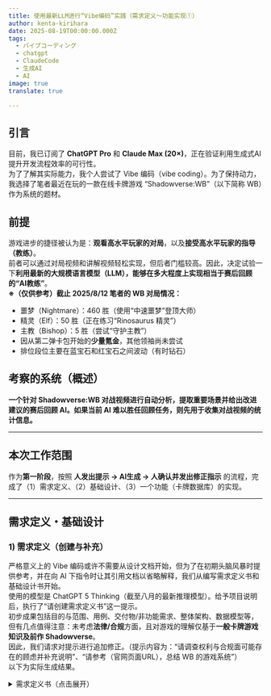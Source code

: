 ```yaml
---
title: 使用最新LLM进行“Vibe编码”实践（需求定义～功能实现①）
author: kenta-kirihara
date: 2025-08-19T00:00:00.000Z
tags:
  - バイブコーディング
  - chatgpt
  - ClaudeCode
  - 生成AI
  - AI
image: true
translate: true

---
```


## 引言

目前，我已订阅了 **ChatGPT Pro** 和 **Claude Max (20×)**，正在验证利用生成式AI提升开发流程效率的可行性。  
为了了解其实际能力，我个人尝试了 Vibe 编码（vibe coding）。为了保持动力，我选择了笔者最近在玩的一款在线卡牌游戏 “Shadowverse:WB”（以下简称 WB）作为系统的题材。

## 前提

游戏进步的捷径被认为是：**观看高水平玩家的对局**，以及**接受高水平玩家的指导（教练）**。  
前者可以通过对局视频和讲解视频轻松实现，但后者门槛较高。因此，决定试验一下**利用最新的大规模语言模型（LLM），能够在多大程度上实现相当于赛后回顾的“AI教练”**。  
**※（仅供参考）截止 2025/8/12 笔者的 WB 对局情况：**  
* 噩梦（Nightmare）：460 胜（使用“中速噩梦”登顶大师）  
* 精灵（Elf）：50 胜（正在练习“Rinosaurus 精灵”）  
* 主教（Bishop）：5 胜（尝试“守护主教”）  
* 因从第二弹卡包开始的**少量氪金**，其他领袖尚未尝试  
* 排位段位主要在蓝宝石和红宝石之间波动（有时钻石）

## 考察的系统（概述）

**一个针对 Shadowverse:WB 对战视频进行自动分析，提取重要场景并给出改进建议的赛后回顾 AI。如果当前 AI 难以胜任回顾任务，则先用于收集对战视频的统计信息。**

---

## 本次工作范围

作为**第一阶段**，按照 **人发出提示 → AI生成 → 人确认并发出修正指示** 的流程，完成了（1）需求定义、（2）基础设计、（3）一个功能（卡牌数据库）的实现。

---

## 需求定义・基础设计

### 1) 需求定义（创建与补充）

严格意义上的 Vibe 编码或许不需要从设计文档开始，但为了在初期头脑风暴时提供参考，并在向 AI 下指令时让其引用文档以省略解释，我们从编写需求定义书和基础设计书开始。  
使用的模型是 ChatGPT 5 Thinking（截至八月的最新推理模型）。给予项目说明后，执行了“请创建需求定义书”这一提示。  
初步成果包括目的与范围、用例、交付物/非功能需求、整体架构、数据模型等，但有几点值得注意：未考虑**法律/合规**方面，且对游戏的理解仅基于**一般卡牌游戏知识及前作 Shadowverse**。  
因此，我们请求对提示进行追加修正。（提示内容为：“请调查权利与合规面可能存在的顾虑并补充说明”、“请参考（官网页面URL），总结 WB 的游戏系统”）  
以下为实际生成结果。

<details>
<summary>需求定义书（点击展开）</summary>

> # Shadowverse: Worlds Beyond 游戏录像解析AI系统  
> # 需求定义书 v1.0  
>  
> **文档ID**: REQ-2025-001  
> **创建日期**: 2025-08-09  
> **最后更新**: 2025-08-09  
> **文档类型**: 需求定义书  
> **批准者**: –  
> **状态**: 草稿  
>  
> ---  
>  
> ## 修订历史  
>  
> | 版本 | 日期 | 变更内容                         | 创建者 |  
> |-----|------|--------------------------------|--------|  
> | 1.0 | 2025-08-09 | 初版创建（从系统设计书重构为需求定义书） | –      |  
>  
> ---  
>  
> ## 目录  
>  
> 1. [引言](#1-引言)  
> 2. [系统概述](#2-系统概述)  
> 3. [利益相关者](#3-利益相关者)  
> 4. [业务需求](#4-业务需求)  
> 5. [功能需求](#5-功能需求)  
> 6. [非功能需求](#6-非功能需求)  
> 7. [外部接口需求](#7-外部接口需求)  
> 8. [数据需求](#8-数据需求)  
> 9. [法律・合规需求](#9-法律合规需求)  
> 10. [约束事项](#10-约束事项)  
> 11. [前提条件](#11-前提条件)  
> 12. [术语定义](#12-术语定义)  
> 13. [参考资料](#13-参考资料)  
>  
> ---  
>  
> ## 1. 引言  
>  
> ### 1.1 目的  
> 本文档定义了一个针对 Shadowverse: Worlds Beyond（以下简称 WB）对战录像进行自动解析并生成战略建议的 AI 系统的需求。  
>  
> ### 1.2 范围  
> - **包含范围**: WB 对战录像的解析、卡牌识别、游戏状态推断、战略建议生成  
> - **不包含范围**: 实时对战辅助、游戏客户端修改、自动对战功能  
>  
> ### 1.3 预期读者  
> - 项目经理  
> - 系统工程师  
> - 开发团队  
> - 法务/合规负责人  
>  
> ---  
>  
> ## 2. 系统概述  
>  
> ### 2.1 系统名称  
> **Shadowverse: Worlds Beyond 游戏录像解析AI系统**  
>  
> ### 2.2 系统目标  
> 支援 WB 玩家进行赛后回顾，助力提升游戏技术。  
>  
> ### 2.3 系统定位  
> - 赛后**回顾**与学习支援工具  
> - 非官方、非合作的第三方工具  
> - 以教育与研究为目的  
>  
> ---  
>  
> ## 3. 利益相关者  
>  
> ### 3.1 主要利益相关者  
> | 利益相关者       | 角色       | 关注事项             |  
> |----------------|----------|--------------------|  
> | WB 玩家         | 终端用户     | 对局改进、战略学习       |  
> | 开发团队         | 系统开发与运维 | 技术可行性、可维护性     |  
> | 法务负责人       | 合规保障     | 著作权、使用条例遵守     |  
> | 内容创作者       | 视频制作者   | 解析结果的利用、素材提供   |  
>  
> ---  
>  
> ## 4. 业务需求  
>  
> ### 4.1 现状问题  
> - 难以客观了解对局失误  
> - 学习最佳对局思路需要大量时间  
> - 赛后复盘容易带有主观偏见  
>  
> ### 4.2 系统引入后的改进  
> - 提供客观的对局分析  
> - 展示替代对局思路  
> - 自动提取关键场景  
>  
> ### 4.3 业务流程  
>  
> > ```mermaid
> > flowchart LR
> >     A[视频录制] --> B[视频上传]
> >     B --> C[自动解析]
> >     C --> D[报告生成]
> >     D --> E[玩家回顾]
> >     E --> F[技能提升]
> > ```
>  
> ---  
>  
> ## 5. 功能需求  
>  
> ### 5.1 功能一览  
>  
> | 功能ID | 功能名     | 优先级 | 说明                 |
> |--------|----------|--------|--------------------|
> | F-01   | 视频导入API | 必须   | 对战视频的上传与管理       |
> | F-02   | 帧提取     | 必须   | 视频帧的切分            |
> | F-03   | UI 元素检测  | 必须   | HP/PP/EP 等游戏信息识别 |
> | F-04   | 卡牌识别    | 必须   | 通过 OCR 与图像识别确定卡牌 |
> | F-05   | 事件提取    | 必须   | 检测出牌/攻击/进化等动作  |
> | F-06   | 状态还原    | 必须   | 按时间序列推断游戏状态    |
> | F-07   | 建议生成    | 必须   | 生成战略建议          |
> | F-08   | 报告生成    | 必须   | 将解析结果生成报告      |
> | F-09   | 知识获取    | 必须   | 收集与管理卡牌信息       |
> | F-10   | 向量索引    | 推荐   | 通过 RAG 实现知识检索   |
>  
> ### 5.2 功能详细  
>  
> #### F-01: 视频导入API  
> - **输入**: 视频文件（MP4, AVI, MOV）  
> - **处理**: 文件上传、验证、任务注册  
> - **输出**: 任务ID、处理状态  
>  
> #### F-04: 卡牌识别  
> - **要求准确率**: Top-1 正确率 ≥ 95%（高清录像）  
> - **识别方式**:  
>   - OCR 路径: 识别卡牌名称与费用文本  
>   - 图像路径: 基于卡牌图像相似度进行检索  
> - **支持语言**: 日语  
>  
> #### F-07: 建议生成  
> - **生成内容**:  
>   - 推荐操作（Top-3）  
>   - 风险评估  
>   - 替代对局思路  
>   - 理由（引用卡牌信息）  
>  
> ---  
>  
> ## 6. 非功能需求  
>  
> ### 6.1 性能需求  
>  
> | 项目           | 要求值             | 测试条件       |
> |--------------|----------------|-------------|
> | 视频解析速度      | 15 分钟视频 ≤ 2 分钟  | GPU: A100×1 |
> | 卡牌识别准确率     | Top-1 ≥ 95%       | 1080p 视频   |
> | 事件检测准确率     | F1 分数 ≥ 0.90    | –           |
> | 并发处理数        | 100 任务并行        | –           |
> | 响应时间         | API 响应 ≤ 1 秒    | 95 百分位    |
>  
> ### 6.2 可用性需求  
> - **可用率**: ≥ 99.5%（月度）  
> - **计划停机**: 每月一次，最长 2 小时  
> - **故障恢复**: RPO: 1 小时，RTO: 4 小时  
>  
> ### 6.3 安全需求  
> - **认证**: OAuth 2.0 / JWT  
> - **通信**: TLS 1.3 及以上  
> - **数据加密**: AES-256  
> - **访问控制**: RBAC  
> - **审计日志**: 记录所有 API 调用  
>  
> ### 6.4 扩展性需求  
> - **横向扩展**: 支持工作节点水平扩展  
> - **模块扩展**: 通过插件形式进行功能扩展  
> - **多语言支持**: 考虑扩展至英文版  
>  
> ---  
>  
> ## 7. 外部接口需求  
>  
> ### 7.1 用户界面  
> - **Web UI**: 响应式设计（支持 PC/平板）  
> - **主要界面**:  
>   - 视频上传页面  
>   - 解析进度显示  
>   - 报告查看  
>   - 卡牌详情显示  
>  
> ### 7.2 外部系统集成  
> | 系统        | 用途         | 协议           |
> |-----------|------------|--------------|
> | YouTube API | 获取视频元数据   | REST         |
> | 攻略网站      | 收集卡牌信息     | HTTP/爬取     |
> | 云存储       | 存储视频       | S3 兼容 API  |
>  
> ### 7.3 API 规格  
>  
> > ```yaml
> > # 视频解析 API
> > POST /api/v1/analyze
> >   Request:
> >     - video_url: string
> >     - options: object
> >   Response:
> >     - job_id: string
> >     - status: string
> >
> > # 结果获取 API  
> > GET /api/v1/analyze/{job_id}
> >   Response:
> >     - status: string
> >     - progress: number
> >     - results: object
> > ```
>  
> ---  
>  
> ## 8. 数据需求  
>  
> ### 8.1 卡牌主数据  
>  
> | 字段       | 类型     | 说明              |
> |----------|--------|-----------------|
> | card_id  | string | 卡牌标识符          |
> | name_jp  | string | 卡牌名称（日语）      |
> | cost     | integer| 费用              |
> | attack   | integer| 攻击力            |
> | defense  | integer| 体力              |
> | card_class| string| 职业              |
> | card_type | string| 类型（随从/法术/护符） |
> | ability_text| string| 能力文本           |
> | image_url| string | 卡牌图片 URL       |
> | is_token | boolean| Token 标志       |
>  
> ### 8.2 事件数据  
>  
> > ```json
> > {
> >   "timestamp": 123.45,
> >   "turn": 5,
> >   "actor": "ally",
> >   "event_type": "play",
> >   "card_id": "10001110",
> >   "targets": ["unit_001"],
> >   "value": 3
> > }
> > ```
>  
> ### 8.3 数据保留期限  
> - **视频文件**: 30 天  
> - **解析结果**: 90 天  
> - **统计数据**: 1 年  
>  
> ---  
>  
> ## 9. 法律・合规需求  
>  
> ### 9.1 基本方针  
> - **赛后回顾专用**: 不提供实时对战辅助  
> - **非合作声明**: 明示为 Cygames 非官方工具  
> - **著作权遵守**: 最小引用并注明出处  
>  
> ### 9.2 禁止事项  
> - 修改游戏客户端  
> - 内存读取或通信监听  
> - 自动对战/BOT 功能  
> - 转载 WIKI 图片  
> - 比赛中实时使用  
>  
> ### 9.3 必要声明  
> > ```
> > © Cygames, Inc.
> > 本服务与 Cygames 无关联或支持。
> > ```
>  
> ### 9.4 数据收集  
> - **遵守 robots.txt**: 适当控制爬虫  
> - **速率限制**: 1 秒≤1 次请求  
> - **删除请求响应**: 72 小时内处理  
>  
> ---  
>  
> ## 10. 约束事项  
>  
> ### 10.1 技术约束  
> - 需要 GPU（推理处理）  
> - 日语 OCR 精度限制  
> - 视频质量影响识别准确度  
>  
> ### 10.2 运营约束  
> - 不提供 24/365 支持  
> - 含个人信息的视频不处理  
> - 商用需另行授权  
>  
> ### 10.3 法律约束  
> - 遵守各地区著作权法与相关规范  
> - 遵守平台使用条款  
> - 考虑比赛规则  
>  
> ---  
>  
> ## 11. 前提条件  
>  
> ### 11.1 技术前提  
> - 具备互联网连接环境  
> - 支持浏览器：Chrome/Firefox/Safari 最新版  
> - 视频格式：H.264/H.265 编码  
>  
> ### 11.2 运营前提  
> - 用户拥有视频使用权  
> - 解析结果仅做参考  
> - 接受系统维护时间  
>  
> ---  
>  
> ## 12. 术语定义  
>  
> | 术语  | 定义                                              |
> |------|-------------------------------------------------|
> | WB   | Shadowverse: Worlds Beyond                        |
> | PP   | Play Point（法力）                                |
> | EP   | Evolve Point（进化点）                          |
> | SEP  | Super Evolve Point（超进化点）                  |
> | RAG  | Retrieval Augmented Generation（检索增强生成）     |
> | OCR  | Optical Character Recognition（光学字符识别）        |
> | Token| 游戏中生成的特殊卡牌                                |
> | Lethal| 必杀，确定胜利的一击                              |
>  
> ---  
>  
> ## 13. 参考资料  
>  
> ### 13.1 相关文档  
> - CLAUDE.md - 项目实施指南  
> - database/schema_design.md - 数据库设计文档  
> - crawlers/README.md - 爬虫实现规范  
>  
> ### 13.2 外部链接  
> - [Shadowverse: Worlds Beyond 官方网站](https://shadowverse-wb.com/)  
> - [Cygames 发布指南](https://www.cygames.co.jp/policy/guideline/)  
>  
> ---  
>  
> ## 附录A: 用例详情  
>  
> ### UC-01: 对战视频解析  
> **参与者**: WB 玩家  
> **前置条件**: 拥有视频文件  
> **基本流程**:  
> 1. 玩家上传视频  
> 2. 系统解析视频  
> 3. 识别卡牌与动作  
> 4. 推断游戏状态  
> 5. 生成战略建议  
> 6. 显示报告  
>  
> **备选流程**:  
> - 2a. 视频质量较低时，显示警告  
> - 3a. 卡牌识别失败时，显示候选列表  
>  
> **后置条件**: 生成解析报告  
>  
> ---  
>  
> ## 附录B: 界面示例  
>  
> ### B.1 主仪表盘  
> - 视频上传区域  
> - 解析历史列表  
> - 统计摘要  
>  
> ### B.2 解析报告界面  
> - 时间线展示  
> - 关键场景高亮  
> - 推荐操作及理由  
> - 卡牌使用记录  
>  
> ---  
>  
> **文档结束**

### 2) 基础设计（以需求定义为输入生成）

随后，我们将需求定义书和游戏概述作为输入，请 AI 生成基础设计书。提示为 “请基于附加的需求定义书和游戏概述创建**基础设计书**”。  
结果包括功能列表与职责边界、通用设计（数据标识、存储、版权声明）、各功能的 I/O 与 SLO、测试视角与 KPI 等。  
以下为实际生成结果概要。

<details>
<summary>基础设计书（点击展开）</summary>

> # WB 对战录像解析AI｜软件基础设计书（按功能） v1.0（已优化）  
> 最终更新: 2025-08-08 JST 目标: 自 v0.1 起的修改。**已将“Shadowverse WB 游戏概述”中的术语/数值纳入规格，并扩充 F-09/10（爬虫/RAG）。**  
>  
> ---  
>  
> ## 0. 目录  
>  
> 1. 本书定位 / 前提  
> 2. 功能列表与职责边界（更新）  
> 3. 通用设计（数据、日志、认证、版权声明）  
> 4. 各功能基础设计（详细更新）  
> 5. 测试视角（按功能）  
> 6. KPI 监控/仪表盘  
> 7. 安全/法律  
> 8. 变更历史  
>  
> ---  
>  
> ## 1. 本书定位 / 前提  
> - 目标: 将系统设计落实至实现级别，明确 I/O、主要流程、数据项、异常、监测、SLO。  
> - 范围: 离线解析批处理。未来低延迟需求见非功能/扩展章节。  
>  
> ---  
>  
> ## 2. 功能列表与职责边界（更新）  
>  
> | 功能ID | 名称         | 主要职责                              | 输入                      | 输出                        | 依赖         |
> |-------|------------|-----------------------------------|-------------------------|-----------------------------|-------------|
> | F-01  | 视频导入API    | 签名 URL 生成、任务创建、入队                  | video_url, options      | job_id                     | S3, Queue, PG |
> | F-02  | 帧提取       | 解码、场景切分/关键帧、音频分离                    | video_object           | frameset(meta)             | FFmpeg      |
> | F-03  | UI 元素检测    | HP/PP/EP/SEP/剩余时间/手牌数/墓地               | frameset                | ui_timelines               | YOLO, OCR   |
> | F-04  | 卡牌识别      | 矩形抽取→OCR/图像相似→融合                       | frameset, ui_timelines | card_detections            | CLIP/OCR    |
> | F-05  | 事件提取      | play/attack/evolve/super_evolve/...           | detections              | events                     | 规则+学习     |
> | F-06  | 状态还原      | 规则约束的状态迁移                              | events, ui_timelines   | states                     | 规则引擎      |
> | F-07  | 建议生成      | 候选手探索、RAG-LLM                          | states, knowledge       | advices                    | LLM, RAG    |
> | F-08  | 报告/高光     | 时间线、SRT、短片 MP4                          | events, states, advices | report assets              | 前端         |
> | **F-09** | **知识获取**   | **爬取攻略 WIKI 并规范化**                   | crawl_targets           | **card_db, knowledge_db** | HTTP/HTML   |
> | **F-10** | **向量索引**   | **文本/图像嵌入与近邻搜索**                   | card_db, knowledge_db   | vector_index               | Qdrant/Milvus |
> | F-11  | 公共 API      | /v1/analyze、/v1/advise、/v1/cards         | HTTP                    | JSON                       | FastAPI     |
> | F-12  | 运维/监控      | 指标、追踪、漂移检测                           | 各类事件                  | 仪表盘/告警                  | Prometheus  |
>  
> ---  
>  
> ## 3. 通用设计  
>  
> ### 3.1 数据标识符  
> `job_id` (ULID), `event_id` (job_id/seq), `state_id` (job_id/turn/side), `card_id` (official-derived), `kb_doc_id`。  
>  
> ### 3.2 存储  
> - S3/MinIO: 原视频/帧/缩略图/高光/报告 JSON/SRT。  
> - PostgreSQL: jobs, analyses, **cards, card_sets, card_keywords, card_traits, archetypes, decks, knowledge_docs, knowledge_chunks, sources, crawl_runs**, advice_logs。  
> - Parquet: events/states 存档。  
>  
> ### 3.3 认证/授权/版权  
> - API Key/OAuth2(CC)。管理类权限使用 RBAC。UI 页脚常显 `© Cygames, Inc.` 与非合作声明。  
>  
> ---  
>  
> ## 4. 各功能基础设计（详细）  
>  
> ### 4.1 F-01 视频导入API（v0.1 微调）  
> - 入出力/异常/SLO 与先前一致。  
>  
> ### 4.2 F-02 帧提取  
> - 代表帧基于 SSIM 场景差异 + 关键帧。fps=15/30 可选。  
>  
> ### 4.3 F-03 UI 元素检测（更新）  
> - 检测器：HP/PP/EP/SEP/剩余时间条/手牌槽/墓地/额外 PP 按钮。  
> - OCR：数字与符号专用。**剩余时间条**使用宽度回归辅助。  
>  
> ### 4.4 F-04 卡牌识别（更新）  
> - 两条路径（OCR/图像）**融合解码**。候选文本与**卡牌数据库**的效果文本一致性用于重排序。  
>  
> ### 4.5 F-05 事件提取（扩展）  
> - 新类型：`super_evolve, fusion, act, enhance, extra_pp_use, crest_gain, countdown_tick, transform, bounce, banish`。  
> - 检测依据：动画效果/字幕/数值变化/音效（可选）。  
>  
> ### 4.6 F-06 状态还原（扩展）  
> - 模式添加 `sep, extra_pp_available, crests[], counters{}`。  
> - **一致性校验**: 手牌≤9/场上≤5/PP≤10、EP/SEP 使用次数限制、超进化视为进化。  
>  
> ### 4.7 F-07 建议生成（更新）  
> - 规则库：致胜搜索、**EP/SEP**与**额外 PP**最优使用、破护及屏障处理。  
> - RAG 输入: (a) 目标卡牌**评价与用法**、(b) 当前卡组**架构策略**、(c) 对局/卡组匹配指南要点。  
>  
> ### 4.8 F-08 报告/高光  
> - 重要回合提取增加 **EP/SEP 使用** 与 **大伤害/全流程** 权重。  
>  
> ### 4.9 **F-09 知识获取（本次更新重点）**  
>  
> #### 4.9.1 官方卡牌数据库爬虫  
> - **源**: 官方 Deck Portal“卡牌一览”。  
> - **采集**: 名称/职业/类型/费用/攻击/体力/稀有度/卡包/关键字/类型/是否 Token/效果文本/进化后文本/图片 URL/详情 URL。  
> - **设置**: Token 包含 ON/OFF，语言=ja。  
> - **ID 设计**: 若能抓取官方 ID，即用之；否则生成 `wb:{slug}`（基于 URL/名称正则化）。  
> - **图片**: UI 不直接展示，仅内部相似度比对使用。优先从用户视频中切帧。  
> - **差分**: 使用 `If-Modified-Since/ETag`、哈希比较、指数退避重试。  
>  
> #### 4.9.2 攻略 WIKI 爬虫  
> - **目标**: 国内主流网站（如 GameWith, AppMedia 及社区文章）。遵守 robots.txt/ToS，限速。  
> - **提取内容**:  
>   - **卡牌评价/用法**（分级/Tier/理由/连携/注意点）  
>   - **卡组架构**（名称/核心卡/关键卡/策略）  
>   - **示例卡组**（列表/使用数量/替代建议）  
>   - **对局匹配**（开中末期、先后手、EP/SEP 用法、取胜范围）  
>   - **换牌策略**  
> - **规范化模式**:  
>  
> > ```json
> > {
> >   "archetype_id": "ARC-...",
> >   "name": "Control Dragon",
> >   "class": "Dragon",
> >   "core_cards": ["WB-001", "WB-045"],
> >   "flex_cards": ["WB-123"],
> >   "gameplan": {"early": "...", "mid": "...", "late": "..."},
> >   "mulligan": ["..."],
> >   "matchups": [{"opponent_class": "Witch", "plan": "..."}],
> >   "sources": [{"url": "...", "site": "...", "last_crawled": "..."}]
> > }
> > ```
>  
> - **RAG 用分块**: 800–1200 字，附 `{class, archetype, card_id}` 元信息。仅保留**短摘录+出处 URL**。  
> - **再训练用**: 提取“关键卡”“推荐数量”“连携对策”等弱标签，指导卡牌使用推断模型与建议规则。  
>  
> #### 4.9.3 管道  
>  
> > ```
> > Crawl -> Parse -> Normalize -> Validate -> Upsert(PG) -> Embed -> Index(Qdrant) -> QA(引用验证)
> > ```
>  
> - **验证**: JSON Schema 校验、必填字段、URL 存活、域名白名单。限制引用长度。  
> - **运维**: 官方卡牌每日更新，WIKI 每周更新（开发期手动触发）。  
>  
> ### 4.10 **F-10 向量索引与搜索（扩展）**  
> - Embedding: 文本使用 E5-multilingual 等，图像使用 CLIP。  
> - 搜索 API: `POST /internal/search`（text/image_vec/filters），k=20，BM25+HNSW 混合检索。  
> - 过滤器: `class,cost,type,keyword,archetype,kind(doc)`。  
>  
> ### 4.11 F-11 公共 API（更新）  
> - `GET /v1/cards` 查询: `q, class[], cost[min,max], type[], keyword[], token?`  
> - `GET /v1/knowledge/search`（internal）: `q, class, archetype, card_id, k`  
>  
> ### 4.12 F-12 运维/监控（更新）  
> - 指标: 导入至完成延迟、UI 检测信心度分布、卡牌识别 Top-1、事件 F1、**EP/SEP/ExtraPP 误检率**、RAG 引用率、爬虫成功率/差分数  
> - 告警: 官方卡牌差分连续 N 日为 0、引用链接 404、Embedding 失败率上升  
>  
> ---  
>  
> ## 5. 测试视角  
> - **F-03**: HP/PP/EP/SEP 系列一致率，剩余时间条→超时阈值验证  
> - **F-04**: OCR 误读字典测试，图像近邻 Top-5 正确率  
> - **F-05**: 各事件类型 Precision/Recall，`super_evolve/extra_pp_use/act` 再现率  
> - **F-06**: 手牌/场上/墓地/PP/EP/SEP 的一致性、额外 PP 使用预测一致性  
> - **F-07**: 建议引用 URL 附带率，引用合法性校验（自动/手动）  
> - **F-09**: 官方卡牌→模式充足率，WIKI→必填键提取率，去重，引用长度上限  
> - **E2E**: 15 分钟视频解析≤2 分钟，建议主观评分≥4.2/5  
>  
> ---  
>  
> ## 6. KPI 监控  
> - 仪表盘：解析延迟/失败率、UI 检测/OCR 信心度直方图、卡牌识别准确率、事件 F1、**EP/SEP/ExtraPP 指标**、RAG 引用率、爬虫差分数  
>  
> ---  
>  
> ## 7. 安全/法律  
> - 仅限赛后回顾。TDM 范围内社内使用。引用最小化并注明出处。图片原则上从自身录制视频切取。  
>  
> ---  
>  
> ## 8. 变更历史  
> - v1.0: 详细设计官方卡牌/攻略 WIKI 爬虫、状态/事件模式扩展、建议/RAG 强化、测试/KPI 更新。  
>  
> </details>

### 要件定義・基本設計 工程的感想

作为草稿阶段，AI 能快速生成如此完整的需求与设计文档，耗时约 1–2 小时，对初期概念验证非常有帮助。  
在真实开发中还需持续打磨设计，但本次重点是 Vibe 编码流程，因此将这些文档作为 AI 参考资料，直接进入实现阶段。

---

## 实现（Vibe 编码）①：卡牌数据库

### 定位与目标

本功能作为教练 AI 系统（游戏场景识别与建议）的基础，首要实现卡牌信息数据库。由于仅包含 Web 爬虫和存储，不涉及复杂 AI 功能，难度相对较低，故优先开发此项。

### 开发环境

* Windows 11  
* Visual Studio Code  
* Claude Code (Opus 4.1)  
* Playwright MCP Server  

### 模式设计

提示为 “请参考游戏概述和需求定义书，创建卡牌数据库模式”。AI 生成了针对 PostgreSQL/SQLite 的模式，与需求定义书中数据项一致。主要字段如下：

| 列名                | 类型                     | 说明                                           |
|-------------------|------------------------|----------------------------------------------|
| card_id           | TEXT PRIMARY KEY       | 卡牌唯一 ID（如: "10111010"）                      |
| name_jp           | TEXT                   | 卡牌名称（日语）                                     |
| name_ruby         | TEXT                   | 卡牌名称 Ruby 注音                                   |
| cost              | INTEGER                | 卡牌费用                                         |
| attack            | INTEGER                | 攻击力                                          |
| defense           | INTEGER                | 体力                                           |
| rarity            | TEXT                   | 稀有度（青铜/白银/黄金/传说）                           |
| card_class        | TEXT                   | 职业（中立/精灵/皇家/魔术师/龙族/噩梦/主教/审判者）            |
| card_type         | TEXT                   | 卡牌类型（随从/法术/护符）                             |
| card_set          | TEXT                   | 卡包名称                                         |
| skill_text        | TEXT                   | 能力文本                                         |
| evolved_skill_text| TEXT                   | 进化后能力文本                                      |
| flavor_text       | TEXT                   | 风格台词                                         |
| evolved_flavor_text| TEXT                  | 进化后风格台词                                      |
| cv                | TEXT                   | 声优（CV）                                      |
| illustrator       | TEXT                   | 绘师                                           |
| is_token          | INTEGER                | Token 卡标志（0: 否, 1: 是）                        |
| has_card_style    | INTEGER                | 是否具有卡牌风格（0: 否, 1: 是）                      |
| style_count       | INTEGER                | 风格数量（不含基础版）                              |

### 官方页面解析与爬虫生成

官方卡牌一览页面结构清晰，可获取图片与文本信息，因而决定从该页面实现爬虫。提示为 “用 Playwright 打开卡牌一览页面，解析结构，定位卡牌 API 并用 Python 实现爬虫”。  
实际操作中，使用 Playwright MCP 捕获页面结构，成功定位卡牌信息 API，并以 Playwright + Python 实现爬虫，将数据写入数据库。  

<details>
<summary>卡牌数据示例（点击展开）</summary>

```json
{
  "card_id": "10134120",
  "name_jp": "マナリアフレンズ・アン＆グレア",
  "name_ruby": "マナリアフレンズ・アン＆グレア",
  "cost": 5,
  "attack": 4,
  "defense": 4,
  "rarity": "レジェンド",
  "card_class": "ウィッチ",
  "card_type": "フォロワー",
  "card_set": "伝説の幕開け",
  "skill_text": "【ファンファーレ】『アンの大英霊』1枚を自分の場に出す。自分の手札すべては3回スペルブーストする。 【進化時】相手の場のフォロワー1枚を選ぶ。それに3ダメージ。",
  "evolved_skill_text": "【ファンファーレ】『アンの大英霊』1枚を自分の場に出す。自分の手札すべては3回スペルブーストする。 【進化時】相手の場のフォロワー1枚を選ぶ。それに3ダメージ。",
  "flavor_text": "「マナリアは自由だからいいよねっ、グレア！」\n「アンはちょっと自由過ぎるかも」\n「ふふっ！グレアといると楽しんだもん♪」\n――マナリアに咲く華、アンとグレア",
  "evolved_flavor_text": "大いなる才は一つ歪めば大罪に。\n道を違わずいられるのは、聡明なる友のおかげ。\n大いなる力を使わなければ持ち腐れ。\n恐れず腕を伸ばせるのは、明朗なる友のおかげ。",
  "cv": "日笠陽子/福原綾香",
  "illustrator": "みけぼし",
  "is_token": 0,
  "has_card_style": 0,
  "style_count": 0
}
```
</details>

首次运行收集到常规卡牌 275 张，但未包含特殊 Token 卡。经提示切换至“包含 Token”列表后，最终收集到所有 327 张卡牌，数据库功能实现成功。  
Playwright MCP 服务器不仅适用于 E2E 自动化测试，也能高效实施 Web 爬虫。当页面过于庞大时可能触及 25,000 token 限制导致加载中断，需在后续针对该问题设计回避策略。

---

## 感想

通过 LLM 快速生成了**高质量的需求定义与基础设计草稿**。除了文档初稿，还能让 AI 代为进行合规调查等，从而大幅节省时间。  
实现阶段亦遵循“**人发提示 → AI 编码/测试/修复 → 人确认并修正**”的循环，高效推进，少量返工即可完善细节。  
虽然完全交由 AI 仍有难度，但在**一天内**完成至此，已足够震撼。系统要完成尚需更多步骤，但只要动力持续，将不断前行。

---

## 出典

`© Cygames, Inc.`

